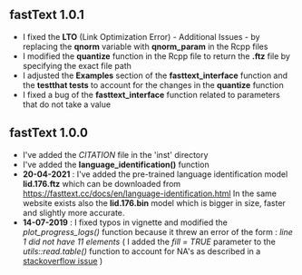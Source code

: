 
## fastText 1.0.1

* I fixed the **LTO** (Link Optimization Error) - Additional Issues - by replacing the **qnorm** variable with **qnorm_param** in the Rcpp files
* I modified the **quantize** function in the Rcpp file to return the **.ftz** file by specifying the exact file path
* I adjusted the **Examples** section of the **fasttext_interface** function and the **testthat tests** to account for the changes in the **quantize** function
* I fixed a bug of the **fasttext_interface** function related to parameters that do not take a value


## fastText 1.0.0

* I've added the *CITATION* file in the 'inst' directory
* I've added the **language_identification()** function
* **20-04-2021** : I've added the pre-trained language identification model **lid.176.ftz** which can be downloaded from https://fasttext.cc/docs/en/language-identification.html In the same website exists also the **lid.176.bin** model which is bigger in size, faster and slightly more accurate.
* **14-07-2019** : I fixed typos in vignette and modified the *plot_progress_logs()* function because it threw an error of the form : *line 1 did not have 11 elements* ( I added the *fill = TRUE* parameter to the *utils::read.table()* function to account for NA's as described in a [stackoverflow issue](https://stackoverflow.com/a/18161099/8302386) )
